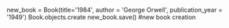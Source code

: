 new_book = Book(title='1984', author = 'George Orwell', publication_year = '1949') Book.objects.create new_book.save() #new book creation